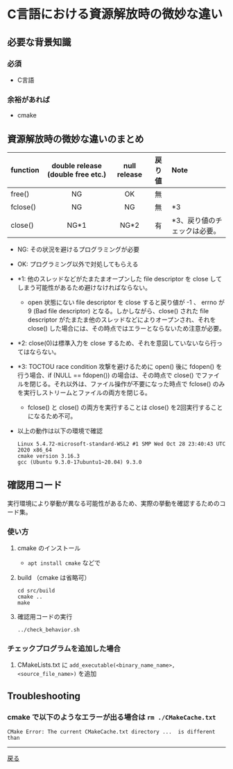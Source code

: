 # C言語における資源解放時の微妙な違い

## 必要な背景知識

### 必須

- C言語

### 余裕があれば

- cmake

## 資源解放時の微妙な違いのまとめ

| function | double release (double free etc.) | null release | 戻り値 |Note |
| :--- | :---: | :---: | :---: | :--- |
| free()   | NG | OK |無||
| fclose() | NG | NG |無|\*3|
| close()  | NG\*1 | NG\*2 |有| \*3、戻り値のチェックは必要。 |

- NG: その状況を避けるプログラミングが必要
- OK: プログラミング以外で対処してもらえる
- \*1: 他のスレッドなどがたまたまオープンした file descriptor を close してしまう可能性があるため避けなければならない。
  - open 状態にない file descriptor を close すると戻り値が -1 、 errno が 9 (Bad file descriptor) となる。しかしながら、close() された file descriptor がたまたま他のスレッドなどによりオープンされ、それを close() した場合には、その時点ではエラーとならないため注意が必要。
- \*2: close(0)は標準入力を close するため、それを意図していないなら行ってはならない。
- \*3: TOCTOU race condition 攻撃を避けるために open() 後に fdopen() を行う場合、if (NULL == fdopen()) の場合は、その時点で close() でファイルを閉じる。それ以外は、ファイル操作が不要になった時点で fclose() のみを実行しストリームとファイルの両方を閉じる。
  - fclose() と close() の両方を実行することは close() を2回実行することになるため不可。
- 以上の動作は以下の環境で確認

    ```text
    Linux 5.4.72-microsoft-standard-WSL2 #1 SMP Wed Oct 28 23:40:43 UTC 2020 x86_64
    cmake version 3.16.3
    gcc (Ubuntu 9.3.0-17ubuntu1~20.04) 9.3.0
    ```

## 確認用コード

実行環境により挙動が異なる可能性があるため、実際の挙動を確認するためのコード集。

### 使い方

1. cmake のインストール
    - `apt install cmake` などで

1. build （cmake は省略可）

    ```console
    cd src/build
    cmake ..
    make
    ```

1. 確認用コードの実行

    ```console
    ../check_behavior.sh
    ```

### チェックプログラムを追加した場合

1. CMakeLists.txt に `add_executable(<binary_name_name>, <source_file_name>)` を追加

## Troubleshooting

### cmake で以下のようなエラーが出る場合は `rm ./CMakeCache.txt`

```text
CMake Error: The current CMakeCache.txt directory ...  is different than
```

---

[戻る](README.md)
